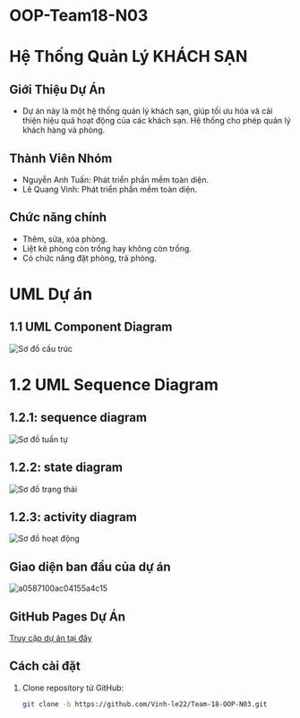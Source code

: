 # OOP-Team18-N03
# Hệ Thống Quản Lý KHÁCH SẠN
## Giới Thiệu Dự Án
- Dự án này là một hệ thống quản lý khách sạn, giúp tối ưu hóa và cải thiện hiệu quả hoạt động của các khách sạn. Hệ thống cho phép quản lý  khách hàng và phòng.
## Thành Viên Nhóm
- Nguyễn Anh Tuấn: Phát triển phần mềm toàn diện.
- Lê Quang Vinh: Phát triển phần mềm toàn diện.
## Chức năng chính

- Thêm, sửa, xóa phòng.
- Liệt kê phòng còn trống hay không còn trống.
- Có chức năng đặt phòng, trả phòng.
# UML Dự án
## 1.1 UML Component Diagram
![Sơ đồ cấu trúc](https://github.com/user-attachments/assets/6aa4bc2a-658b-4436-9503-b235d2e45694)
# 1.2 UML Sequence Diagram
## 1.2.1: sequence diagram
![Sơ đồ tuần tự](https://github.com/user-attachments/assets/2086dfb6-d092-467f-9b5c-b059e6378843)
## 1.2.2: state diagram
![Sơ đồ trạng thái](https://github.com/user-attachments/assets/e2b220c6-b293-470a-8070-40547f0d4afb)
## 1.2.3: activity diagram
![Sơ đồ hoạt động](https://github.com/user-attachments/assets/d9b7d939-9db3-47d8-b17a-6e3e06cb9355)
## Giao diện ban đầu của dự án
![a0587100ac04155a4c15](https://github.com/user-attachments/assets/52eb6b78-fcf5-45d9-b223-fe17adefc374)

## GitHub Pages Dự Án

[Truy cập dự án tại đây]((https://github.com/Vinh-le22/Team-18-OOP-N03))

## Cách cài đặt
1. Clone repository từ GitHub:

    ```bash
    git clone -b https://github.com/Vinh-le22/Team-18-OOP-N03.git
    ```

     


